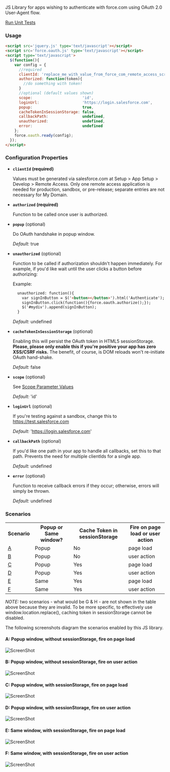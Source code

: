 JS Library for apps wishing to authenticate with force.com using OAuth 2.0 User-Agent flow.

[Run Unit Tests](https://force-oauth-js.herokuapp.com/test.html)

### Usage

```html
<script src='jquery.js' type='text/javascript'></script>
<script src='force.oauth.js' type='text/javascript'></script>
<script type='text/javascript'>
  $(function(){
    var config = {
      //required
      clientId: 'replace_me_with_value_from_force_com_remote_access_screen',
      authorized: function(token){
        //do something with token!
      }
      //optional (default values shown)
      scope:                      'id',
      loginUrl:                   'https://login.salesforce.com',
      popup:                      true,
      cacheTokenInSessionStorage: false,
      callbackPath:               undefined,
      unauthorized:               undefined,
      error:                      undefined
    };
    force.oauth.ready(config); 
  });
</script>
```

### Configuration Properties

* **`clientId` (required)**

  Values must be generated via salesforce.com at Setup > App Setup > Develop > Remote Access. Only one remote access application is needed for production, sandbox, or pre-release; separate entries are not necessary for My Domain.

* **`authorized` (required)**

  Function to be called once user is authorized.

* **`popup`**  (optional)

  Do OAuth handshake in popup window.

  *Default:* true

* **`unauthorized`**  (optional)

  Function to be called if authorization shouldn't happen immediately.  For example, if you'd like wait until the user clicks a button before authorizing:

  Example:
  ```html
    unauthorized: function(){
      var signInButton = $('<button></button>').html('Authenticate');
      signInButton.click(function(){force.oauth.authorize();});
      $('#mydiv').append(signInButton);
    }
  ```

  *Default:* undefined

* **`cacheTokenInSessionStorage`**  (optional)

  Enabling this will persist the OAuth token in HTML5 sessionStorage.  **Please, please only enable this if you're positive your app has zero XSS/CSRF risks.**  The benefit, of course, is DOM reloads won't re-initiate OAuth hand-shake.

  *Default:* false

* **`scope`**  (optional)

  See [Scope Parameter Values](https://login.salesforce.com/help/doc/en/remoteaccess_oauth_scopes.htm)

  *Default:* 'id'
  
* **`loginUrl`**  (optional)

  If you're testing against a sandbox, change this to https://test.salesforce.com

  *Default:* 'https://login.salesforce.com'

* **`callbackPath`**  (optional)

  If you'd like one path in your app to handle all callbacks, set this to that path.  Prevents the need for multiple clientIds for a single app.

  *Default:* undefined

* **`error`**  (optional)

  Function to receive callback errors if they occur; otherwise, errors will simply be thrown.

  *Default:* undefined


### Scenarios

<table>
  <tr>
    <th>Scenario</th>
    <th>Popup or Same window?</th>
    <th>Cache Token in sessionStorage</th>
    <th>Fire on page load or user action</th>
  </tr>
  <tr>
    <td><a href="#a-popup-window-without-sessionstorage-fire-on-page-load">A</a></td>
    <td>Popup</td>
    <td>No</td>
    <td>page load</td>
  </tr>
  <tr>
    <td><a href="#b-popup-window-without-sessionstorage-fire-on-user-action">B</a></td>
    <td>Popup</td>
    <td>No</td>
    <td>user action</td>
  </tr>
  <tr>
    <td><a href="#c-popup-window-with-sessionstorage-fire-on-page-load">C</a></td>
    <td>Popup</td>
    <td>Yes</td>
    <td>page load</td>
  </tr>
  <tr>
    <td><a href="#d-popup-window-with-sessionstorage-fire-on-user-action">D</a></td>
    <td>Popup</td>
    <td>Yes</td>
    <td>user action</td>
  </tr>
  <tr>
    <td><a href="#e-same-window-with-sessionstorage-fire-on-page-load">E</a></td>
    <td>Same</td>
    <td>Yes</td>
    <td>page load</td>
  </tr>
  <tr>
    <td><a href="#f-same-window-with-sessionstorage-fire-on-user-action">F</a></td>
    <td>Same</td>
    <td>Yes</td>
    <td>user action</td>
  </tr>
</table>

*NOTE:* two scenarios - what would be G & H - are not shown in the table above because they are invalid.  To be more specific, to effectively use window.location.replace(), caching token in sessionStorage cannot be disabled.

The following screenshots diagram the scenarios enabled by this JS library.

#### A: Popup window, without sessionStorage, fire on page load
![ScreenShot](https://raw.github.com/richardvanhook/force.oauth.js/master/scenarios/a.png)

#### B: Popup window, without sessionStorage, fire on user action
![ScreenShot](https://raw.github.com/richardvanhook/force.oauth.js/master/scenarios/b.png)

#### C: Popup window, with sessionStorage, fire on page load
![ScreenShot](https://raw.github.com/richardvanhook/force.oauth.js/master/scenarios/c.png)

#### D: Popup window, with sessionStorage, fire on user action
![ScreenShot](https://raw.github.com/richardvanhook/force.oauth.js/master/scenarios/d.png)

#### E: Same window, with sessionStorage, fire on page load
![ScreenShot](https://raw.github.com/richardvanhook/force.oauth.js/master/scenarios/e.png)

#### F: Same window, with sessionStorage, fire on user action
![ScreenShot](https://raw.github.com/richardvanhook/force.oauth.js/master/scenarios/f.png)


